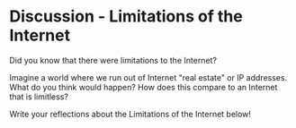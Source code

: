 # Discussion - Limitations of the Internet

Did you know that there were limitations to the Internet?

Imagine a world where we run out of Internet "real estate" or IP addresses. What do you think would happen? How does this compare to an Internet that is limitless?

Write your reflections about the Limitations of the Internet below!